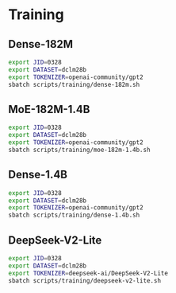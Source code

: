 # Training

## Dense-182M

```bash
export JID=0328
export DATASET=dclm28b
export TOKENIZER=openai-community/gpt2
sbatch scripts/training/dense-182m.sh
```

## MoE-182M-1.4B

```bash
export JID=0328
export DATASET=dclm28b
export TOKENIZER=openai-community/gpt2
sbatch scripts/training/moe-182m-1.4b.sh
```

## Dense-1.4B

```bash
export JID=0328
export DATASET=dclm28b
export TOKENIZER=openai-community/gpt2
sbatch scripts/training/dense-1.4b.sh
```

## DeepSeek-V2-Lite

```bash
export JID=0328
export DATASET=dclm28b
export TOKENIZER=deepseek-ai/DeepSeek-V2-Lite
sbatch scripts/training/deepseek-v2-lite.sh
```
